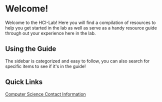 # Welcome!

Welcome to the HCI-Lab! Here you will find a compilation of resources to help you get started in the lab as well as serve as a handy resource guide through out your experience here in the lab.

## Using the Guide

The sidebar is categorized and easy to follow, you can also search for specific items to see if it's in the guide!

## Quick Links

[Computer Science Contact Information](resources/contactinfo)

